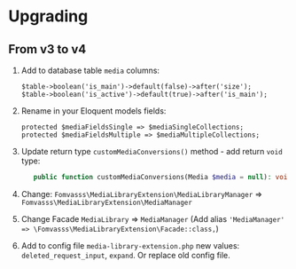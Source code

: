 # Upgrading

## From v3 to v4

1. Add to database table `media` columns:
    
    ```
    $table->boolean('is_main')->default(false)->after('size');
    $table->boolean('is_active')->default(true)->after('is_main');
    ```

2. Rename in your Eloquent models fields:
    ```
    protected $mediaFieldsSingle => $mediaSingleCollections;
    protected $mediaFieldsMultiple => $mediaMultipleCollections;
    ``` 

3. Update return type `customMediaConversions()` method - add return `void` type:
    ```php
       public function customMediaConversions(Media $media = null): void
    ```

4. Change:
    `Fomvasss\MediaLibraryExtension\MediaLibraryManager` => `Fomvasss\MediaLibraryExtension\MediaManager`

5. Change Facade `MediaLibrary` => `MediaManager` (Add alias `'MediaManager' => \Fomvasss\MediaLibraryExtension\Facade::class,`)

6. Add to config file `media-library-extension.php` new values: `deleted_request_input`, `expand`. Or replace old config file.